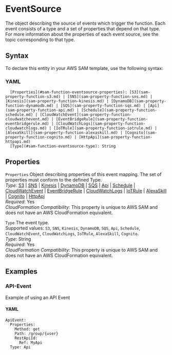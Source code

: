 # EventSource<a name="sam-property-function-eventsource"></a>

The object describing the source of events which trigger the function\. Each event consists of a type and a set of properties that depend on that type\. For more information about the properties of each event source, see the topic corresponding to that type\.

## Syntax<a name="sam-property-function-eventsource-syntax"></a>

To declare this entity in your AWS SAM template, use the following syntax:

### YAML<a name="sam-property-function-eventsource-syntax.yaml"></a>

```
  [Properties](#sam-function-eventsource-properties): [S3](sam-property-function-s3.md) | [SNS](sam-property-function-sns.md) | [Kinesis](sam-property-function-kinesis.md) | [DynamoDB](sam-property-function-dynamodb.md) | [SQS](sam-property-function-sqs.md) | [Api](sam-property-function-api.md) | [Schedule](sam-property-function-schedule.md) | [CloudWatchEvent](sam-property-function-cloudwatchevent.md) | [EventBridgeRule](sam-property-function-eventbridgerule.md) | [CloudWatchLogs](sam-property-function-cloudwatchlogs.md) | [IoTRule](sam-property-function-iotrule.md) | [AlexaSkill](sam-property-function-alexaskill.md) | [Cognito](sam-property-function-cognito.md) | [HttpApi](sam-property-function-httpapi.md)
  [Type](#sam-function-eventsource-type): String
```

## Properties<a name="sam-property-function-eventsource-properties"></a>

 `Properties`   <a name="sam-function-eventsource-properties"></a>
Object describing properties of this event mapping\. The set of properties must conform to the defined Type\.  
*Type*: [S3](sam-property-function-s3.md) \| [SNS](sam-property-function-sns.md) \| [Kinesis](sam-property-function-kinesis.md) \| [DynamoDB](sam-property-function-dynamodb.md) \| [SQS](sam-property-function-sqs.md) \| [Api](sam-property-function-api.md) \| [Schedule](sam-property-function-schedule.md) \| [CloudWatchEvent](sam-property-function-cloudwatchevent.md) \| [EventBridgeRule](sam-property-function-eventbridgerule.md) \| [CloudWatchLogs](sam-property-function-cloudwatchlogs.md) \| [IoTRule](sam-property-function-iotrule.md) \| [AlexaSkill](sam-property-function-alexaskill.md) \| [Cognito](sam-property-function-cognito.md) \| [HttpApi](sam-property-function-httpapi.md)  
*Required*: Yes  
*CloudFormation Compatibility*: This property is unique to AWS SAM and does not have an AWS CloudFormation equivalent\.

 `Type`   <a name="sam-function-eventsource-type"></a>
The event type\.  
Supported values: `S3`, `SNS`, `Kinesis`, `DynamoDB`, `SQS`, `Api`, `Schedule`, `CloudWatchEvent`, `CloudWatchLogs`, `IoTRule`, `AlexaSkill`, `Cognito`\.  
*Type*: String  
*Required*: Yes  
*CloudFormation Compatibility*: This property is unique to AWS SAM and does not have an AWS CloudFormation equivalent\.

## Examples<a name="sam-property-function-eventsource--examples"></a>

### API\-Event<a name="sam-property-function-eventsource--examples--api-event"></a>

Example of using an API Event

#### YAML<a name="sam-property-function-eventsource--examples--api-event--yaml"></a>

```
ApiEvent:
  Properties:
    Method: get
    Path: /group/{user}
    RestApiId:
      Ref: MyApi
  Type: Api
```